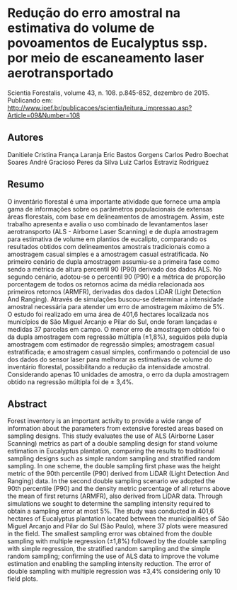 # Redução do erro amostral na estimativa do volume de povoamentos de Eucalyptus ssp. por meio de escaneamento laser aerotransportado

Scientia Forestalis, volume 43, n. 108. p.845-852, dezembro de 2015. Publicando em: http://www.ipef.br/publicacoes/scientia/leitura_impressao.asp?Article=09&Number=108

## Autores
Danitiele Cristina França Laranja
Eric Bastos Gorgens
Carlos Pedro Boechat Soares
André Gracioso Peres da Silva
Luiz Carlos Estraviz Rodriguez

## Resumo

O inventário florestal é uma importante atividade que fornece uma ampla gama de informações sobre os parâmetros populacionais de extensas áreas florestais, com base em delineamentos de amostragem. Assim, este trabalho apresenta e avalia o uso combinado de levantamentos laser aerotransporto (ALS - Airborne Laser Scanning) e de dupla amostragem para estimativa de volume em plantios de eucalipto, comparando os resultados obtidos com delineamentos amostrais tradicionais como a amostragem casual simples e a amostragem casual estratificada. No primeiro cenário de dupla amostragem assumiu-se a primeira fase como sendo a métrica de altura percentil 90 (P90) derivado dos dados ALS. No segundo cenário, adotou-se o percentil 90 (P90) e a métrica de proporção porcentagem de todos os retornos acima da média relacionada aos primeiros retornos (ARMFR), derivadas dos dados LiDAR (Light Detection And Ranging). Através de simulações buscou-se determinar a intensidade amostral necessária para atender um erro de amostragem máximo de 5%. O estudo foi realizado em uma área de 401,6 hectares localizada nos municípios de São Miguel Arcanjo e Pilar do Sul, onde foram lançadas e medidas 37 parcelas em campo. O menor erro de amostragem obtido foi o da dupla amostragem com regressão múltipla (±1,8%), seguidos pela dupla amostragem com estimador de regressão simples; amostragem casual estratificada; e amostragem casual simples, confirmando o potencial de uso dos dados do sensor laser para melhorar as estimativas de volume do inventário florestal, possibilitando a redução da intensidade amostral. Considerando apenas 10 unidades de amostra, o erro da dupla amostragem obtido na regressão múltipla foi de ± 3,4%.

## Abstract

Forest inventory is an important activity to provide a wide range of information about the parameters from extensive forested areas based on sampling designs. This study evaluates the use of ALS (Airborne Laser Scanning) metrics as part of a double sampling design for stand volume estimation in Eucalyptus plantation, comparing the results to traditional sampling designs such as simple random sampling and stratified random sampling. In one scheme, the double sampling first phase was the height metric of the 90th percentile (P90) derived from LiDAR (Light Detection And Ranging) data. In the second double sampling scenario we adopted the 90th percentile (P90) and the density metric percentage of all returns above the mean of first returns (ARMFR), also derived from LiDAR data. Through simulations we sought to determine the sampling intensity required to obtain a sampling error at most 5%. The study was conducted in 401,6 hectares of Eucalyptus plantation located between the municipalities of São Miguel Arcanjo and Pilar do Sul (São Paulo), where 37 plots were measured in the field. The smallest sampling error was obtained from the double sampling with multiple regression (±1,8%) followed by the double sampling with simple regression, the stratified random sampling and the simple random sampling; confirming the use of ALS data to improve the volume estimation and enabling the sampling intensity reduction. The error of double sampling with multiple regression was ±3,4% considering only 10 field plots.
